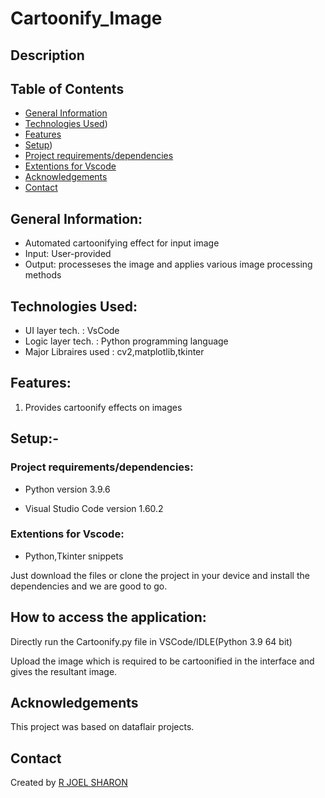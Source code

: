 # Cartoonify_Image
## **Description**
## **Table of Contents**
- [General Information](https://github.com/jsjoel/Cartoonify_image#general-information)
- [Technologies Used](https://github.com/jsjoel/Cartoonify_image#technologies-used))
- [Features](https://github.com/jsjoel/Cartoonify_image#features)
- [Setup](https://github.com/jsjoel/Cartoonify_image#setup-))
- [Project requirements/dependencies](https://github.com/jsjoel/Cartoonify_image#project-requirementsdependencies)
- [Extentions for Vscode](https://github.com/jsjoel/Cartoonify_image#extentions-for-vscode)
- [Acknowledgements](https://github.com/jsjoel/Cartoonify_image#acknowledgements)
- [Contact](https://github.com/jsjoel/Cartoonify_image#contact)

## **General Information:**

- Automated cartoonifying effect for input image
- Input: User-provided
- Output: processeses the image and applies various image processing methods 

## **Technologies Used:**

- UI layer tech. : VsCode
- Logic layer tech. : Python programming language
- Major Libraires used : cv2,matplotlib,tkinter 

## **Features:**

1. Provides cartoonify effects on images

## **Setup:-**

### **Project requirements/dependencies:**

- Python version 3.9.6

- Visual Studio Code version 1.60.2

### Extentions for Vscode:

- Python,Tkinter snippets

Just download the files or clone the project in your device and install the dependencies and we are good to go.

## **How to access the application:**

Directly run the Cartoonify.py file in VSCode/IDLE(Python 3.9  64 bit)

Upload the image which is required to be cartoonified in the interface and
gives the resultant image.

## **Acknowledgements**


This project was based on dataflair projects.


## **Contact**

Created by [R JOEL SHARON](https://github.com/jsjoel)


